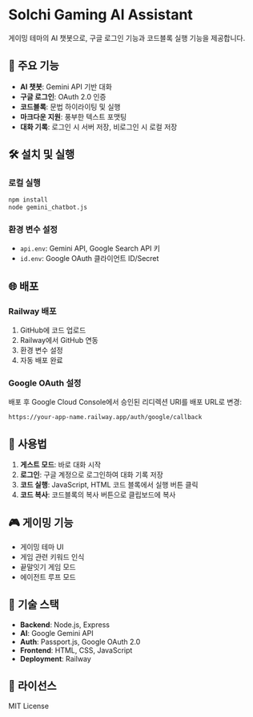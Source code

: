 # Solchi Gaming AI Assistant

게이밍 테마의 AI 챗봇으로, 구글 로그인 기능과 코드블록 실행 기능을 제공합니다.

## 🚀 주요 기능

- **AI 챗봇**: Gemini API 기반 대화
- **구글 로그인**: OAuth 2.0 인증
- **코드블록**: 문법 하이라이팅 및 실행
- **마크다운 지원**: 풍부한 텍스트 포맷팅
- **대화 기록**: 로그인 시 서버 저장, 비로그인 시 로컬 저장

## 🛠️ 설치 및 실행

### 로컬 실행
```bash
npm install
node gemini_chatbot.js
```

### 환경 변수 설정
- `api.env`: Gemini API, Google Search API 키
- `id.env`: Google OAuth 클라이언트 ID/Secret

## 🌐 배포

### Railway 배포
1. GitHub에 코드 업로드
2. Railway에서 GitHub 연동
3. 환경 변수 설정
4. 자동 배포 완료

### Google OAuth 설정
배포 후 Google Cloud Console에서 승인된 리디렉션 URI를 배포 URL로 변경:
```
https://your-app-name.railway.app/auth/google/callback
```

## 📝 사용법

1. **게스트 모드**: 바로 대화 시작
2. **로그인**: 구글 계정으로 로그인하여 대화 기록 저장
3. **코드 실행**: JavaScript, HTML 코드 블록에서 실행 버튼 클릭
4. **코드 복사**: 코드블록의 복사 버튼으로 클립보드에 복사

## 🎮 게이밍 기능

- 게이밍 테마 UI
- 게임 관련 키워드 인식
- 끝말잇기 게임 모드
- 에이전트 루프 모드

## 🔧 기술 스택

- **Backend**: Node.js, Express
- **AI**: Google Gemini API
- **Auth**: Passport.js, Google OAuth 2.0
- **Frontend**: HTML, CSS, JavaScript
- **Deployment**: Railway

## 📄 라이선스

MIT License 
